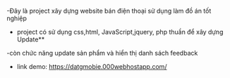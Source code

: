 -Đây là project xây dựng website bán điện thoại sử dụng làm đồ án tốt nghiệp

- project có sử dụng css,html, JavaScript,jquery, php thuần để xây dựng
Update**

-còn chức năng update sản phẩm và hiển thị danh sách  feedback
- link demo: https://datgmobie.000webhostapp.com/
